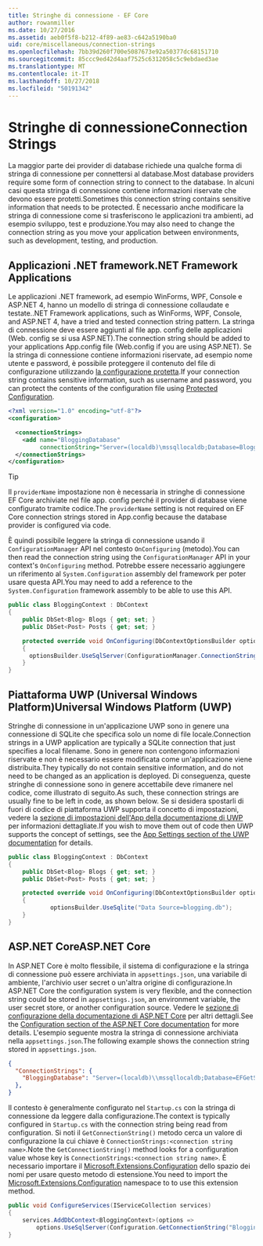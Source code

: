 ```yaml
---
title: Stringhe di connessione - EF Core
author: rowanmiller
ms.date: 10/27/2016
ms.assetid: aeb0f5f8-b212-4f89-ae83-c642a5190ba0
uid: core/miscellaneous/connection-strings
ms.openlocfilehash: 7bb39d260f700e5087673e92a50377dc68151710
ms.sourcegitcommit: 85ccc9ed42d4aaf7525c6312058c5c9ebdaed3ae
ms.translationtype: MT
ms.contentlocale: it-IT
ms.lasthandoff: 10/27/2018
ms.locfileid: "50191342"
---
```

# <a name="connection-strings"></a><span data-ttu-id="f0553-102">Stringhe di connessione</span><span class="sxs-lookup"><span data-stu-id="f0553-102">Connection Strings</span></span>

<span data-ttu-id="f0553-103">La maggior parte dei provider di database richiede una qualche forma di stringa di connessione per connettersi al database.</span><span class="sxs-lookup"><span data-stu-id="f0553-103">Most database providers require some form of connection string to connect to the database.</span></span> <span data-ttu-id="f0553-104">In alcuni casi questa stringa di connessione contiene informazioni riservate che devono essere protetti.</span><span class="sxs-lookup"><span data-stu-id="f0553-104">Sometimes this connection string contains sensitive information that needs to be protected.</span></span> <span data-ttu-id="f0553-105">È necessario anche modificare la stringa di connessione come si trasferiscono le applicazioni tra ambienti, ad esempio sviluppo, test e produzione.</span><span class="sxs-lookup"><span data-stu-id="f0553-105">You may also need to change the connection string as you move your application between environments, such as development, testing, and production.</span></span>

## <a name="net-framework-applications"></a><span data-ttu-id="f0553-106">Applicazioni .NET framework</span><span class="sxs-lookup"><span data-stu-id="f0553-106">.NET Framework Applications</span></span>

<span data-ttu-id="f0553-107">Le applicazioni .NET framework, ad esempio WinForms, WPF, Console e ASP.NET 4, hanno un modello di stringa di connessione collaudate e testate.</span><span class="sxs-lookup"><span data-stu-id="f0553-107">.NET Framework applications, such as WinForms, WPF, Console, and ASP.NET 4, have a tried and tested connection string pattern.</span></span> <span data-ttu-id="f0553-108">La stringa di connessione deve essere aggiunti al file app. config delle applicazioni (Web. config se si usa ASP.NET).</span><span class="sxs-lookup"><span data-stu-id="f0553-108">The connection string should be added to your applications App.config file (Web.config if you are using ASP.NET).</span></span> <span data-ttu-id="f0553-109">Se la stringa di connessione contiene informazioni riservate, ad esempio nome utente e password, è possibile proteggere il contenuto del file di configurazione utilizzando [la configurazione protetta](https://docs.microsoft.com/dotnet/framework/data/adonet/connection-strings-and-configuration-files#encrypting-configuration-file-sections-using-protected-configuration).</span><span class="sxs-lookup"><span data-stu-id="f0553-109">If your connection string contains sensitive information, such as username and password, you can protect the contents of the configuration file using [Protected Configuration](https://docs.microsoft.com/dotnet/framework/data/adonet/connection-strings-and-configuration-files#encrypting-configuration-file-sections-using-protected-configuration).</span></span>

``` xml
<?xml version="1.0" encoding="utf-8"?>
<configuration>

  <connectionStrings>
    <add name="BloggingDatabase"
         connectionString="Server=(localdb)\mssqllocaldb;Database=Blogging;Trusted_Connection=True;" />
  </connectionStrings>
</configuration>
```

> [!TIP]  
> <span data-ttu-id="f0553-110">Il `providerName` impostazione non è necessaria in stringhe di connessione EF Core archiviate nel file app. config perché il provider di database viene configurato tramite codice.</span><span class="sxs-lookup"><span data-stu-id="f0553-110">The `providerName` setting is not required on EF Core connection strings stored in App.config because the database provider is configured via code.</span></span>

<span data-ttu-id="f0553-111">È quindi possibile leggere la stringa di connessione usando il `ConfigurationManager` API nel contesto `OnConfiguring` (metodo).</span><span class="sxs-lookup"><span data-stu-id="f0553-111">You can then read the connection string using the `ConfigurationManager` API in your context's `OnConfiguring` method.</span></span> <span data-ttu-id="f0553-112">Potrebbe essere necessario aggiungere un riferimento al `System.Configuration` assembly del framework per poter usare questa API.</span><span class="sxs-lookup"><span data-stu-id="f0553-112">You may need to add a reference to the `System.Configuration` framework assembly to be able to use this API.</span></span>

``` csharp
public class BloggingContext : DbContext
{
    public DbSet<Blog> Blogs { get; set; }
    public DbSet<Post> Posts { get; set; }

    protected override void OnConfiguring(DbContextOptionsBuilder optionsBuilder)
    {
      optionsBuilder.UseSqlServer(ConfigurationManager.ConnectionStrings["BloggingDatabase"].ConnectionString);
    }
}
```

## <a name="universal-windows-platform-uwp"></a><span data-ttu-id="f0553-113">Piattaforma UWP (Universal Windows Platform)</span><span class="sxs-lookup"><span data-stu-id="f0553-113">Universal Windows Platform (UWP)</span></span>

<span data-ttu-id="f0553-114">Stringhe di connessione in un'applicazione UWP sono in genere una connessione di SQLite che specifica solo un nome di file locale.</span><span class="sxs-lookup"><span data-stu-id="f0553-114">Connection strings in a UWP application are typically a SQLite connection that just specifies a local filename.</span></span> <span data-ttu-id="f0553-115">Sono in genere non contengono informazioni riservate e non è necessario essere modificata come un'applicazione viene distribuita.</span><span class="sxs-lookup"><span data-stu-id="f0553-115">They typically do not contain sensitive information, and do not need to be changed as an application is deployed.</span></span> <span data-ttu-id="f0553-116">Di conseguenza, queste stringhe di connessione sono in genere accettabile deve rimanere nel codice, come illustrato di seguito.</span><span class="sxs-lookup"><span data-stu-id="f0553-116">As such, these connection strings are usually fine to be left in code, as shown below.</span></span> <span data-ttu-id="f0553-117">Se si desidera spostarli di fuori di codice di piattaforma UWP supporta il concetto di impostazioni, vedere la [sezione di impostazioni dell'App della documentazione di UWP](https://docs.microsoft.com/windows/uwp/app-settings/store-and-retrieve-app-data) per informazioni dettagliate.</span><span class="sxs-lookup"><span data-stu-id="f0553-117">If you wish to move them out of code then UWP supports the concept of settings, see the [App Settings section of the UWP documentation](https://docs.microsoft.com/windows/uwp/app-settings/store-and-retrieve-app-data) for details.</span></span>

``` csharp
public class BloggingContext : DbContext
{
    public DbSet<Blog> Blogs { get; set; }
    public DbSet<Post> Posts { get; set; }

    protected override void OnConfiguring(DbContextOptionsBuilder optionsBuilder)
    {
            optionsBuilder.UseSqlite("Data Source=blogging.db");
    }
}
```

## <a name="aspnet-core"></a><span data-ttu-id="f0553-118">ASP.NET Core</span><span class="sxs-lookup"><span data-stu-id="f0553-118">ASP.NET Core</span></span>

<span data-ttu-id="f0553-119">In ASP.NET Core è molto flessibile, il sistema di configurazione e la stringa di connessione può essere archiviata in `appsettings.json`, una variabile di ambiente, l'archivio user secret o un'altra origine di configurazione.</span><span class="sxs-lookup"><span data-stu-id="f0553-119">In ASP.NET Core the configuration system is very flexible, and the connection string could be stored in `appsettings.json`, an environment variable, the user secret store, or another configuration source.</span></span> <span data-ttu-id="f0553-120">Vedere le [sezione di configurazione della documentazione di ASP.NET Core](https://docs.asp.net/en/latest/fundamentals/configuration.html) per altri dettagli.</span><span class="sxs-lookup"><span data-stu-id="f0553-120">See the [Configuration section of the ASP.NET Core documentation](https://docs.asp.net/en/latest/fundamentals/configuration.html) for more details.</span></span> <span data-ttu-id="f0553-121">L'esempio seguente mostra la stringa di connessione archiviata nella `appsettings.json`.</span><span class="sxs-lookup"><span data-stu-id="f0553-121">The following example shows the connection string stored in `appsettings.json`.</span></span>

``` json
{
  "ConnectionStrings": {
    "BloggingDatabase": "Server=(localdb)\\mssqllocaldb;Database=EFGetStarted.ConsoleApp.NewDb;Trusted_Connection=True;"
  },
}
```

<span data-ttu-id="f0553-122">Il contesto è generalmente configurato nel `Startup.cs` con la stringa di connessione da leggere dalla configurazione.</span><span class="sxs-lookup"><span data-stu-id="f0553-122">The context is typically configured in `Startup.cs` with the connection string being read from configuration.</span></span> <span data-ttu-id="f0553-123">Si noti il `GetConnectionString()` metodo cerca un valore di configurazione la cui chiave è `ConnectionStrings:<connection string name>`.</span><span class="sxs-lookup"><span data-stu-id="f0553-123">Note the `GetConnectionString()` method looks for a configuration value whose key is `ConnectionStrings:<connection string name>`.</span></span> <span data-ttu-id="f0553-124">È necessario importare il [Microsoft.Extensions.Configuration](https://docs.microsoft.com/dotnet/api/microsoft.extensions.configuration) dello spazio dei nomi per usare questo metodo di estensione.</span><span class="sxs-lookup"><span data-stu-id="f0553-124">You need to import the [Microsoft.Extensions.Configuration](https://docs.microsoft.com/dotnet/api/microsoft.extensions.configuration) namespace to to use this extension method.</span></span>

``` csharp
public void ConfigureServices(IServiceCollection services)
{
    services.AddDbContext<BloggingContext>(options =>
        options.UseSqlServer(Configuration.GetConnectionString("BloggingDatabase")));
}
```
